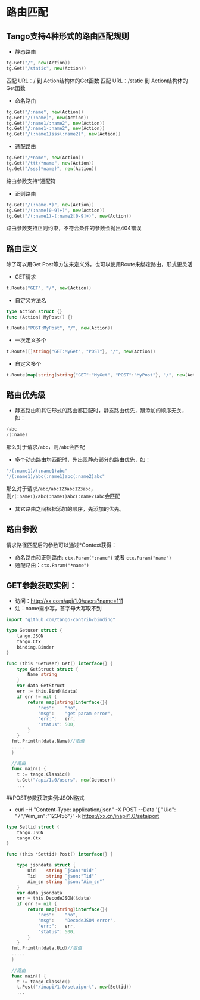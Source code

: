 # 路由匹配

## Tango支持4种形式的路由匹配规则

* 静态路由
```Go
tg.Get("/", new(Action))
tg.Get("/static", new(Action))
```
匹配 URL：/ 到 Action结构体的Get函数
匹配 URL：/static 到 Action结构体的Get函数


* 命名路由
```Go
tg.Get("/:name", new(Action))
tg.Get("/(:name)", new(Action))
tg.Get("/:name1/:name2", new(Action))
tg.Get("/:name1-:name2", new(Action))
tg.Get("/(:name1)sss(:name2)", new(Action))
```

* 通配路由
```Go
tg.Get("/*name", new(Action))
tg.Get("/ttt/*name", new(Action))
tg.Get("/sss(*name)", new(Action))
```
路由参数支持*通配符


* 正则路由

```Go
tg.Get("/(:name.*)", new(Action))
tg.Get("/(:name[0-9]+)", new(Action))
tg.Get("/(:name1)-(:name2[0-9]+)", new(Action))
```
路由参数支持正则约束，不符合条件的参数会抛出404错误

## 路由定义

除了可以用Get Post等方法来定义外，也可以使用Route来绑定路由，形式更灵活

* GET请求
```Go
t.Route("GET", "/", new(Action))
```

* 自定义方法名
```Go
type Action struct {}
func (Action) MyPost() {}

t.Route("POST:MyPost", "/", new(Action))
```

* 一次定义多个
```Go
t.Route([]string{"GET:MyGet", "POST"}, "/", new(Action))
```

* 自定义多个
```Go
t.Route(map[string]string{"GET":"MyGet", "POST":"MyPost"}, "/", new(Action))
```

## 路由优先级

* 静态路由和其它形式的路由都匹配时，静态路由优先，跟添加的顺序无关，如：
```Go
/abc
/(:name)
```
那么对于请求```/abc```，则```/abc```会匹配

* 多个动态路由均匹配时，先出现静态部分的路由优先，如：
```Go
"/(:name1)/(:name1)abc"
"/(:name1)/abc(:name1)abc(:name2)abc"
```
那么对于请求```/abc/abc123abc123abc```，则```/(:name1)/abc(:name1)abc(:name2)abc```会匹配

* 其它路由之间根据添加的顺序，先添加的优先。

## 路由参数

请求路径匹配后的参数可以通过*Context获得：
* 命名路由和正则路由: `ctx.Param(":name")` 或者 `ctx.Param("name")`
* 通配路由：`ctx.Param("*name")`
## GET参数获取实例：
* 访问：http://xx.com/api/1.0/users?name=111  
* 注：name需小写，首字母大写取不到
```Go
import "github.com/tango-contrib/binding"

type Getuser struct {
  	tango.JSON
	tango.Ctx
	binding.Binder
}

func (this *Getuser) Get() interface{} {
	type GetStruct struct {
		Name string
	}
	var data GetStruct
	err := this.Bind(&data)
	if err != nil {
		return map[string]interface{}{
			"res":    "no",
			"msg":    "get param error",
			"err:":   err,
			"status": 500,
		}
	}
  fmt.Println(data.Name)//取值
  .....
  }
  
  //路由
  func main() {
    t := tango.Classic()
    t.Get("/api/1.0/users", new(Getuser))
    ...
```
##POST参数获取实例:JSON格式
* curl -H "Content-Type: application/json" -X POST  --Data '{ "Uid": "7","Aim_sn":"123456"}' -k https://xx.cn/inapi/1.0/setaiport

```Go
type Settid struct {
  	tango.JSON
	tango.Ctx
}

func (this *Settid) Post() interface{} {

	type jsondata struct {
		Uid    string `json:"Uid"`
		Tid    string `json:"Tid"`
		Aim_sn string `json:"Aim_sn"`
	}
	var data jsondata
	err = this.DecodeJSON(&data)
	if err != nil {
		return map[string]interface{}{
			"res":    "no",
			"msg":    "DecodeJSON error",
			"err:":   err,
			"status": 500,
		}
	}
  fmt.Println(data.Uid)//取值
  .....
  }
  
  //路由
  func main() {
    t := tango.Classic()
    t.Post("/inapi/1.0/setaiport", new(Settid))
    ...
```
